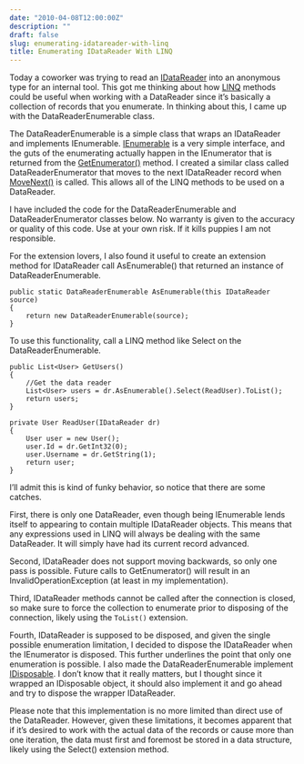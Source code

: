 ```yaml
---
date: "2010-04-08T12:00:00Z"
description: ""
draft: false
slug: enumerating-idatareader-with-linq
title: Enumerating IDataReader With LINQ
---
```



Today a coworker was trying to read an [IDataReader](http://msdn.microsoft.com/en-us/library/system.data.idatareader.aspx) into an anonymous type for an internal tool. This got me thinking about how [LINQ](http://msdn.microsoft.com/en-us/library/bb308959.aspx) methods could be useful when working with a DataReader since it’s basically a collection of records that you enumerate. In thinking about this, I came up with the DataReaderEnumerable class.

The DataReaderEnumerable is a simple class that wraps an IDataReader and implements IEnumerable<idatareader>. [IEnumerable<t></t>](http://msdn.microsoft.com/en-us/library/9eekhta0.aspx) is a very simple interface, and the guts of the enumerating actually happen in the IEnumerator<t> that is returned from the [GetEnumerator()](http://msdn.microsoft.com/en-us/library/s793z9y2.aspx) method. I created a similar class called DataReaderEnumerator that moves to the next IDataReader record when [MoveNext()](http://msdn.microsoft.com/en-us/library/system.collections.ienumerator.movenext.aspx) is called. This allows all of the LINQ methods to be used on a DataReader. </t></idatareader>

I have included the code for the DataReaderEnumerable and DataReaderEnumerator classes below. No warranty is given to the accuracy or quality of this code. Use at your own risk. If it kills puppies I am not responsible.

<script src="https://gist.github.com/jsmarble/ff70d97998c7fd1afaba5a2508df949d.js"></script>

For the extension lovers, I also found it useful to create an extension method for IDataReader call AsEnumerable() that returned an instance of DataReaderEnumerable.

```
public static DataReaderEnumerable AsEnumerable(this IDataReader source)
{
    return new DataReaderEnumerable(source);
}
```

To use this functionality, call a LINQ method like Select on the DataReaderEnumerable.

```
public List<User> GetUsers()
{
    //Get the data reader
    List<User> users = dr.AsEnumerable().Select(ReadUser).ToList();
    return users;
}

private User ReadUser(IDataReader dr)
{
    User user = new User();
    user.Id = dr.GetInt32(0);
    user.Username = dr.GetString(1);
    return user;
}
```

I’ll admit this is kind of funky behavior, so notice that there are some catches.

First, there is only one DataReader, even though being IEnumerable<idatareader> lends itself to appearing to contain multiple IDataReader objects. This means that any expressions used in LINQ will always be dealing with the same DataReader. It will simply have had its current record advanced.</idatareader>

Second, IDataReader does not support moving backwards, so only one pass is possible. Future calls to GetEnumerator() will result in an InvalidOperationException (at least in my implementation).

Third, IDataReader methods cannot be called after the connection is closed, so make sure to force the collection to enumerate prior to disposing of the connection, likely using the `ToList()` extension.

Fourth, IDataReader is supposed to be disposed, and given the single possible enumeration limitation, I decided to dispose the IDataReader when the IEnumerator<t> is disposed. This further underlines the point that only one enumeration is possible. I also made the DataReaderEnumerable implement [IDisposable](http://msdn.microsoft.com/en-us/library/system.idisposable.aspx). I don’t know that it really matters, but I thought since it wrapped an IDisposable object, it should also implement it and go ahead and try to dispose the wrapper IDataReader.</t>

Please note that this implementation is no more limited than direct use of the DataReader. However, given these limitations, it becomes apparent that if it’s desired to work with the actual data of the records or cause more than one iteration, the data must first and foremost be stored in a data structure, likely using the Select() extension method.

